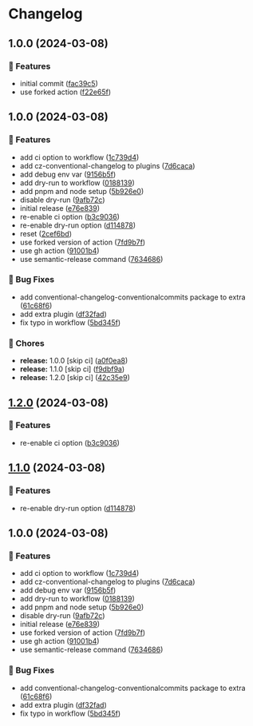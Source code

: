 # Changelog

## 1.0.0 (2024-03-08)


### 🌟 Features

* initial commit ([fac39c5](https://github.com/Norgate-AV/semantic-release-action-test/commit/fac39c5aab897f06ecf9d64704c4b0fd4f04fa0f))
* use forked action ([f22e65f](https://github.com/Norgate-AV/semantic-release-action-test/commit/f22e65f0a97ff49e140ee5c4e46982929da81fb1))

## 1.0.0 (2024-03-08)


### 🌟 Features

* add ci option to workflow ([1c739d4](https://github.com/Norgate-AV/semantic-release-action-test/commit/1c739d4dedc2622e9ecd704dbc7785707a159c17))
* add cz-conventional-changelog to plugins ([7d6caca](https://github.com/Norgate-AV/semantic-release-action-test/commit/7d6cacadafc4cd4f749bc320ec84d10195b279e5))
* add debug env var ([9156b5f](https://github.com/Norgate-AV/semantic-release-action-test/commit/9156b5f706cc0d5025589344ee17459000b8e9a6))
* add dry-run to workflow ([0188139](https://github.com/Norgate-AV/semantic-release-action-test/commit/01881393b9811dd6c55957fe6204ca5c27b2dc5f))
* add pnpm and node setup ([5b926e0](https://github.com/Norgate-AV/semantic-release-action-test/commit/5b926e0e703b24518124e65edc753a5a6f49c38e))
* disable dry-run ([9afb72c](https://github.com/Norgate-AV/semantic-release-action-test/commit/9afb72c4a6c493233180bcee41ba9cd2452cee9a))
* initial release ([e76e839](https://github.com/Norgate-AV/semantic-release-action-test/commit/e76e839c28c345b7524a6488d826393c43f75cc9))
* re-enable ci option ([b3c9036](https://github.com/Norgate-AV/semantic-release-action-test/commit/b3c9036974c92d950e64bf8412c5176f4aabc3a1))
* re-enable dry-run option ([d114878](https://github.com/Norgate-AV/semantic-release-action-test/commit/d11487811f4a3895c6a0e111baa7eb3d3c30f48d))
* reset ([2cef6bd](https://github.com/Norgate-AV/semantic-release-action-test/commit/2cef6bd6cbf3efd6e1aa4e29220cc4fa28c6a323))
* use forked version of action ([7fd9b7f](https://github.com/Norgate-AV/semantic-release-action-test/commit/7fd9b7fb730dc88eeb53ec0e038322f1e3eb08da))
* use gh action ([91001b4](https://github.com/Norgate-AV/semantic-release-action-test/commit/91001b497af1cb2024abed051b030f14a0e092d7))
* use semantic-release command ([7634686](https://github.com/Norgate-AV/semantic-release-action-test/commit/7634686d502e52a848771ffa887b1c638c0e1a3f))


### 🐛 Bug Fixes

* add conventional-changelog-conventionalcommits package to extra ([61c68f6](https://github.com/Norgate-AV/semantic-release-action-test/commit/61c68f645fa65c8446f65cdbab7f5fbda452b0ed))
* add extra plugin ([df32fad](https://github.com/Norgate-AV/semantic-release-action-test/commit/df32fad02c87b716f3402affe6a63e054b94700c))
* fix typo in workflow ([5bd345f](https://github.com/Norgate-AV/semantic-release-action-test/commit/5bd345f495dc1bd3f783a353d2b4ef5232311ce3))


### 🧰 Chores

* **release:** 1.0.0 [skip ci] ([a0f0ea8](https://github.com/Norgate-AV/semantic-release-action-test/commit/a0f0ea8008d366b1585503bfbce3c961e4a42578))
* **release:** 1.1.0 [skip ci] ([f9dbf9a](https://github.com/Norgate-AV/semantic-release-action-test/commit/f9dbf9aac898a46aa65f27f36e7dd3bd0aa0837d))
* **release:** 1.2.0 [skip ci] ([42c35e9](https://github.com/Norgate-AV/semantic-release-action-test/commit/42c35e9229c7d55bcf5d77ddbed8b23112470506))

## [1.2.0](https://github.com/Norgate-AV/semantic-release-action-test/compare/v1.1.0...v1.2.0) (2024-03-08)


### 🌟 Features

* re-enable ci option ([b3c9036](https://github.com/Norgate-AV/semantic-release-action-test/commit/b3c9036974c92d950e64bf8412c5176f4aabc3a1))

## [1.1.0](https://github.com/Norgate-AV/semantic-release-action-test/compare/v1.0.0...v1.1.0) (2024-03-08)


### 🌟 Features

* re-enable dry-run option ([d114878](https://github.com/Norgate-AV/semantic-release-action-test/commit/d11487811f4a3895c6a0e111baa7eb3d3c30f48d))

## 1.0.0 (2024-03-08)


### 🌟 Features

* add ci option to workflow ([1c739d4](https://github.com/Norgate-AV/semantic-release-action-test/commit/1c739d4dedc2622e9ecd704dbc7785707a159c17))
* add cz-conventional-changelog to plugins ([7d6caca](https://github.com/Norgate-AV/semantic-release-action-test/commit/7d6cacadafc4cd4f749bc320ec84d10195b279e5))
* add debug env var ([9156b5f](https://github.com/Norgate-AV/semantic-release-action-test/commit/9156b5f706cc0d5025589344ee17459000b8e9a6))
* add dry-run to workflow ([0188139](https://github.com/Norgate-AV/semantic-release-action-test/commit/01881393b9811dd6c55957fe6204ca5c27b2dc5f))
* add pnpm and node setup ([5b926e0](https://github.com/Norgate-AV/semantic-release-action-test/commit/5b926e0e703b24518124e65edc753a5a6f49c38e))
* disable dry-run ([9afb72c](https://github.com/Norgate-AV/semantic-release-action-test/commit/9afb72c4a6c493233180bcee41ba9cd2452cee9a))
* initial release ([e76e839](https://github.com/Norgate-AV/semantic-release-action-test/commit/e76e839c28c345b7524a6488d826393c43f75cc9))
* use forked version of action ([7fd9b7f](https://github.com/Norgate-AV/semantic-release-action-test/commit/7fd9b7fb730dc88eeb53ec0e038322f1e3eb08da))
* use gh action ([91001b4](https://github.com/Norgate-AV/semantic-release-action-test/commit/91001b497af1cb2024abed051b030f14a0e092d7))
* use semantic-release command ([7634686](https://github.com/Norgate-AV/semantic-release-action-test/commit/7634686d502e52a848771ffa887b1c638c0e1a3f))


### 🐛 Bug Fixes

* add conventional-changelog-conventionalcommits package to extra ([61c68f6](https://github.com/Norgate-AV/semantic-release-action-test/commit/61c68f645fa65c8446f65cdbab7f5fbda452b0ed))
* add extra plugin ([df32fad](https://github.com/Norgate-AV/semantic-release-action-test/commit/df32fad02c87b716f3402affe6a63e054b94700c))
* fix typo in workflow ([5bd345f](https://github.com/Norgate-AV/semantic-release-action-test/commit/5bd345f495dc1bd3f783a353d2b4ef5232311ce3))
